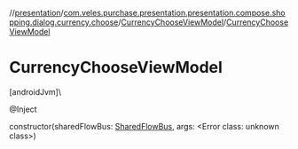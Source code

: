 //[presentation](../../../index.md)/[com.veles.purchase.presentation.presentation.compose.shopping.dialog.currency.choose](../index.md)/[CurrencyChooseViewModel](index.md)/[CurrencyChooseViewModel](-currency-choose-view-model.md)

# CurrencyChooseViewModel

[androidJvm]\

@Inject

constructor(sharedFlowBus: [SharedFlowBus](../../com.veles.purchase.presentation.data.bus/-shared-flow-bus/index.md), args: <!---  GfmCommand {"@class":"org.jetbrains.dokka.gfm.ResolveLinkGfmCommand","dri":{"packageName":"","classNames":"<Error class: unknown class>","callable":null,"target":{"@class":"org.jetbrains.dokka.links.PointingToDeclaration"},"extra":null}} --->&lt;Error class: unknown class&gt;<!--- --->)

